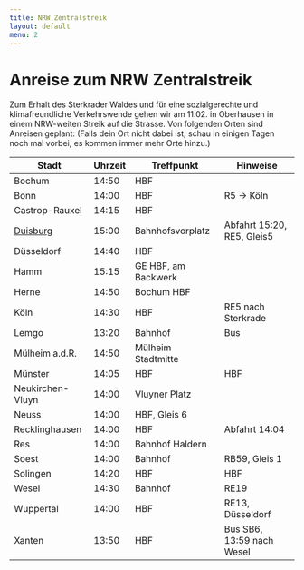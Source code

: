 ```yaml
---
title: NRW Zentralstreik
layout: default
menu: 2
---
```


# Anreise zum NRW Zentralstreik

Zum Erhalt des Sterkrader Waldes und für eine sozialgerechte und klimafreundliche Verkehrswende gehen wir am 11.02. in Oberhausen in einem NRW-weiten Streik auf die Strasse. Von folgenden Orten sind Anreisen geplant:
(Falls dein Ort nicht dabei ist, schau in einigen Tagen noch mal vorbei, es kommen immer mehr Orte hinzu.)


| Stadt            | Uhrzeit | Treffpunkt    | Hinweise                  |
| ---------------- | ------- | ------------- | ------------------------- |
| Bochum           | 14:50   | HBF           |                           |
| Bonn             | 14:00   | HBF           | R5 -> Köln                |
| Castrop-Rauxel   | 14:15   | HBF           |                           |
| [Duisburg](https://fff-du.de/event/nrw-zentralstreik-in-oberhausen-2/) | 15:00   | Bahnhofsvorplatz           | Abfahrt 15:20, RE5, Gleis5 |
| Düsseldorf       | 14:40   | HBF           |                           |
| Hamm             | 15:15   | GE HBF, am Backwerk  |                    |
| Herne            | 14:50   | Bochum HBF    |                           |
| Köln             | 14:30   | HBF           | RE5 nach Sterkrade        |
| Lemgo            | 13:20   | Bahnhof       | Bus                       |
| Mülheim a.d.R.   | 14:50   | Mülheim Stadtmitte |                      |
| Münster          | 14:05   | HBF           | HBF                       |
| Neukirchen-Vluyn | 14:00   | Vluyner Platz |                           |
| Neuss            | 14:00   | HBF, Gleis 6  |                           |
| Recklinghausen   | 14:00   | HBF           | Abfahrt 14:04             |
| Res              | 14:00   | Bahnhof Haldern |                         |
| Soest            | 14:00   | Bahnhof       | RB59, Gleis 1             |
| Solingen         | 14:20   | HBF           | HBF                       |
| Wesel            | 14:30   | Bahnhof       | RE19                      |
| Wuppertal        | 14:00   | HBF           | RE13, Düsseldorf          |
| Xanten           | 13:50   | HBF           | Bus SB6, 13:59 nach Wesel |
